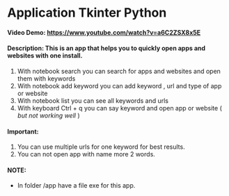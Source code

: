 # Application Tkinter Python
#### Video Demo:  https://www.youtube.com/watch?v=a6C2ZSX8x5E
#### Description: This is an app that helps you to quickly open apps and websites with one install.
1. With notebook search you can search for apps and websites and open them with keywords 
2. With notebook add keyword you can add keyword , url and type of app or website 
3. With notebook list you can see all keywords and urls
4. With keyboard Ctrl + q you can say keyword and open app or website ( *but not working well* )<br />
#### Important: 
1. You can use multiple urls for one keyword for best results.
2. You can not open app with name more 2 words.<br />
#### NOTE:
- In folder /app have a file exe for this app.